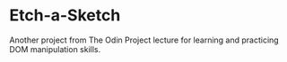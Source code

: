 # Etch-a-Sketch
Another project from The Odin Project lecture for learning and practicing DOM manipulation skills.
